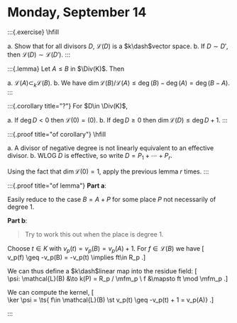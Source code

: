 # Monday, September 14

:::{.exercise}
\hfill

a. Show that for all divisors $D$, $\mathcal{L}(D)$ is a $k\dash$vector space.
b. If $D\sim D'$, then $\mathcal{L}(D) \sim \mathcal{L}(D')$.
:::

:::{.lemma}
Let $A\leq  B$ in $\Div(K)$.
Then

a. $\mathcal{L}(A) \subset_k \mathcal{L}(B)$.
b. We have $\dim \mathcal{L}(B) / \mathcal{L}(A) \leq \deg(B) - \deg(A) = \deg(B-A)$.
:::


:::{.corollary title="?"}
For $D\in \Div(K)$,

a. If $\deg D< 0$ then $\mathcal{L}(0) = (0)$.
b. If $\deg D \geq 0$ then $\dim \mathcal{L}(D) \leq \deg D + 1$.
:::

:::{.proof title="of corollary"}
\hfill

a. A divisor of negative degree is not linearly equivalent to an effective divisor.
b. WLOG $D$ is effective, so write $D = P_1 + \cdots + P_r$.

  Using the fact that $\dim \mathcal{L}(0) = 1$, apply the previous lemma $r$ times.
:::

:::{.proof title="of lemma"}
**Part a**:

Easily reduce to the case $B = A + P$ for some place $P$ not necessarily of degree 1.


**Part b**:

> Try to work this out when the place is degree 1.

Choose $t\in K$ with $v_p(t) = v_p(B) = v_p(A) + 1$.
For $f\in \mathcal{L}(B)$ we have 
\[  
v_p(f) \geq -v_p(B) = -v_p(t) \implies ft\in R_p
.\]

We can thus define a $k\dash$linear map into the residue field:
\[  
\psi: \mathcal{L}(B) &\to k(P) = R_p / \mfm_p \\
f &\mapsto ft \mod \mfm_p
.\]

We can compute the kernel, 
\[  
\ker \psi = \ts{  f\in \mathcal{L}(B) \st v_p(t) \geq -v_p(t) + 1 = v_p(A)}
.\]



:::



